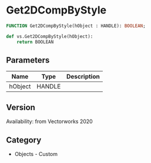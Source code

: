 # Get2DCompByStyle

```pascal
FUNCTION Get2DCompByStyle(hObject : HANDLE): BOOLEAN;
```

```python
def vs.Get2DCompByStyle(hObject):
    return BOOLEAN
```

## Parameters
|Name|Type|Description|
|---|---|---|
|hObject|HANDLE|   |

## Version
Availability: from Vectorworks 2020

## Category
* Objects - Custom

